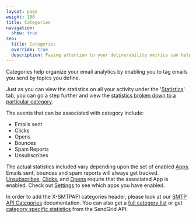```yaml
---
layout: page
weight: 100
title: Categories
navigation:
  show: true
seo:
  title: Categories
  override: true
  description: Paying attention to your deliverability metrics can help optimize your delivery rate and reduce the risk of being seen as a spammer.
---
```


Categories help organize your email analytics by enabling you to tag emails you send by topics you define.

Just as you can view the statistics on all your activity under the '[Statistics]({{root_url}}/User_Guide/Delivery_Metrics/)' tab, you can go a step further and view the [statistics broken down to a particular category]({{root_url}}/User_Guide/Delivery_Metrics/categories.html).

The events that can be associated with category include:

-   Emails sent
-   Clicks
-   Opens
-   Bounces
-   Spam Reports
-   Unsubscribes

The actual statistics included vary depending upon the set of enabled [Apps]({{root_url}}/User_Guide/Settings/). Emails sent, bounces and spam reports will always get tracked. [Unsubscribes]({{root_url}}/User_Guide/Settings/tracking.html), [Clicks]({{root_url}}/User_Guide/Settings/tracking.html), and [Opens]({{root_url}}/User_Guide/Settings/tracking.html) require that the associated App is enabled. Check out [Settings](https://app.sendgrid.com/settings) to see which apps you have enabled.

In order to add the X-SMTPAPI categories header, please look at our [SMTP API Categories]({{root_url}}/API_Reference/SMTP_API/categories.html) documentation. You can also
get a [full category list]({{root_url}}/API_Reference/Web_API/Statistics/index.html#-Category-List) or get [category specific statistics]({{root_url}}/API_Reference/Web_API/Statistics/index.html#-Retrieve-Statistics) from the SendGrid API.
